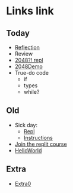# Links link

## Today
* [Reflection](https://forms.gle/XcC9HYPFUiVVagtR6)
* Review
* [2048?! repl](https://replit.com/team/CS9-Block2-2223/2048) 
* [2048Demo](https://replit.com/@mrDonoghue/demo)
* True-do code
    - if
    - types
    - while?
## Old
* Sick day: 
    - [Repl](https://replit.com/team/CS9-Block2-2223/1010)
    - [Instructions](https://docs.google.com/document/d/1YM1BvylVc83LdTTyuVw-0j_n9ECo5_G9Xx8_HshDZOU/edit?usp=sharing)
* [Join the replit course](https://replit.com/teams/join/ybrqajqhsnsjyvjjreekdizbjvjqobrp-CS9-Block2-2223)
* [HelloWorld](https://replit.com/team/CS9-Block2-2223/HelloWorld)

## Extra
* [Extra0](TODO)